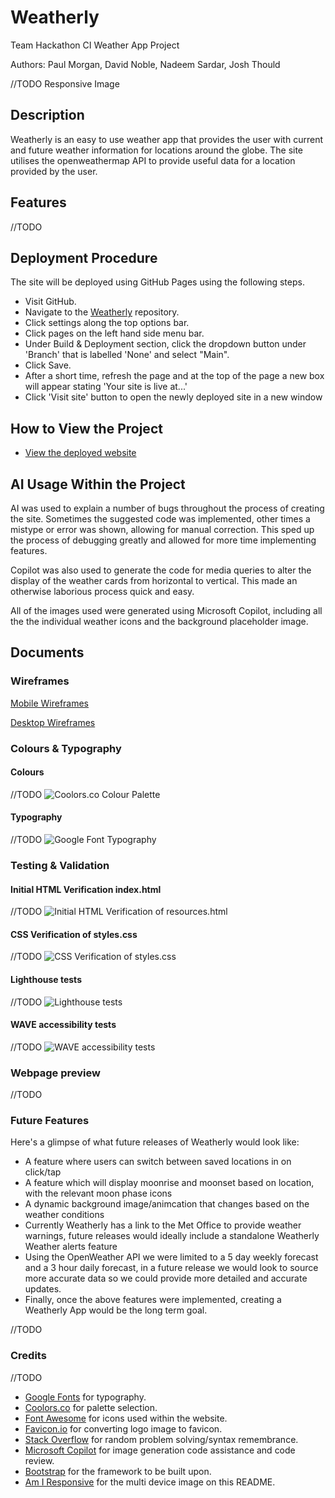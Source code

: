 # Weatherly

Team Hackathon CI Weather App Project

Authors: Paul Morgan, David Noble, Nadeem Sardar, Josh Thould

//TODO Responsive Image

## Description

Weatherly is an easy to use weather app that provides the user with current and future weather information for locations around the globe. The site utilises the
openweathermap API to provide useful data for a location provided by the user.

## Features

//TODO

## Deployment Procedure

The site will be deployed using GitHub Pages using the following steps.

- Visit GitHub.
- Navigate to the [Weatherly](https://kernowpablouk.github.io/Weatherly/) repository.
- Click settings along the top options bar.
- Click pages on the left hand side menu bar.
- Under Build & Deployment section, click the dropdown button under 'Branch' that is labelled 'None' and select "Main".
- Click Save.
- After a short time, refresh the page and at the top of the page a new box will appear stating 'Your site is live at...'
- Click 'Visit site' button to open the newly deployed site in a new window

## How to View the Project

- [View the deployed website](https://kernowpablouk.github.io/Weatherly/)

## AI Usage Within the Project

AI was used to explain a number of bugs throughout the process of creating the site. Sometimes the suggested code was implemented, other times a mistype or error was shown,
allowing for manual correction. This sped up the process of debugging greatly and allowed for more time implementing features.

Copilot was also used to generate the code for media queries to alter the display of the weather cards from horizontal to vertical. This made an otherwise laborious process
quick and easy.

All of the images used were generated using Microsoft Copilot, including all the the individual weather icons and the background placeholder image.

## Documents

### Wireframes

[Mobile Wireframes](assets/images/readme/weatherly-mobile-wireframes.png)

[Desktop Wireframes](assets/images/readme/weatherly-desktop-wireframe.png)

### Colours & Typography

#### Colours

//TODO
![Coolors.co Colour Palette]()

#### Typography

//TODO
![Google Font Typography]()

### Testing & Validation

#### Initial HTML Verification index.html

//TODO
![Initial HTML Verification of resources.html]()

#### CSS Verification of styles.css

//TODO
![CSS Verification of styles.css]()

#### Lighthouse tests

//TODO
![Lighthouse tests]()

#### WAVE accessibility tests

//TODO
![WAVE accessibility tests]()

### Webpage preview

//TODO

### Future Features

Here's a glimpse of what future releases of Weatherly would look like:

- A feature where users can switch between saved locations in on click/tap
- A feature which will display moonrise and moonset based on location, with the relevant moon phase icons
- A dynamic background image/animcation that changes based on the weather conditions
- Currently Weatherly has a link to the Met Office to provide weather warnings, future releases would ideally 
  include a standalone Weatherly Weather alerts feature
- Using the OpenWeather API we were limited to a 5 day weekly forecast and a 3 hour daily forecast, in a future 
release we would look to source more accurate data so we could provide more detailed and accurate updates.
- Finally, once the above features were implemented, creating a Weatherly App would be the long term goal. 

//TODO

### Credits

//TODO

- [Google Fonts](https://fonts.google.com/) for typography.
- [Coolors.co](https://coolors.co/) for palette selection.
- [Font Awesome](https://fontawesome.com/) for icons used within the website.
- [Favicon.io](https://favicon.io/) for converting logo image to favicon.
- [Stack Overflow](https://stackoverflow.com/) for random problem solving/syntax remembrance.
- [Microsoft Copilot](https://copilot.microsoft.com/) for image generation code assistance and code review.
- [Bootstrap](https://getbootstrap.com/) for the framework to be built upon.
- [Am I Responsive](https://ui.dev/amiresponsive) for the multi device image on this README.

